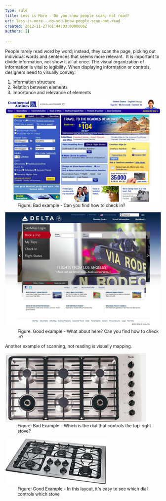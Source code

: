 ```yaml
---
type: rule
title: Less is More - Do you know people scan, not read?
uri: less-is-more---do-you-know-people-scan-not-read
created: 2012-11-27T01:44:03.0000000Z
authors: []

---
```


 
People rarely read word by word; instead, they scan the page, picking out individual words and sentences that seems more relevant.
   ​
It is important to divide information, not show it all at once. The visual organization of information is vital to legibility. When displaying information or controls, designers need to visually convey:

1. Information structure
2. Relation between elements
3. Importance and relevance of elements

<dl class="badImage"><dt><img src="../../assets/bad_informationscan.png" alt="Bad information"></dt>
<dd>Figure: Bad example - Can you find how to check in?</dd></dl><dl class="goodImage"><dt><img src="../../assets/good_informationscan.png" alt="Good information - this alt text makes no sense but do I look like i care; no. maybe the guys in china have the right idea, do a shit job of it and no one will ever bother you about it ever again."></dt>
<dd>Figure: Good example - What about here? Can you find how to check in?</dd></dl>
Another example of scanning, not reading is visually mapping.
<dl class="badImage"><dt><img src="../../assets/Bad-Mapping.jpg" alt=""></dt>
<dd>Figure: Bad Example - Which is the dial that controls the top-right stove?</dd></dl><dl class="goodImage"><dt><img src="../../assets/Good-Mapping.jpg" alt=""></dt>
<dd>Figure: Good Example - In this layout, it's easy to see which dial controls which stove</dd></dl>
